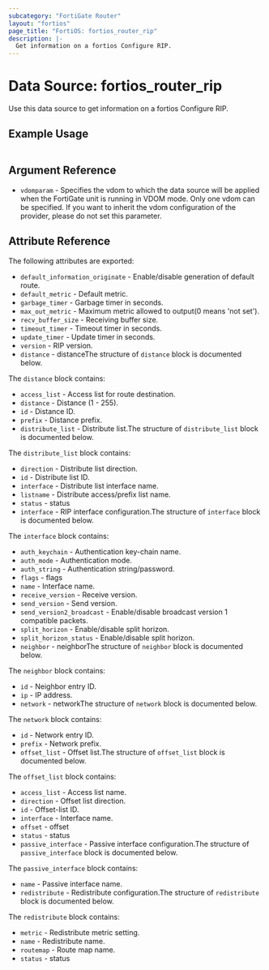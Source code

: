 ```yaml
---
subcategory: "FortiGate Router"
layout: "fortios"
page_title: "FortiOS: fortios_router_rip"
description: |-
  Get information on a fortios Configure RIP.
---
```


# Data Source: fortios_router_rip
Use this data source to get information on a fortios Configure RIP.


## Example Usage

```hcl

```

## Argument Reference

* `vdomparam` - Specifies the vdom to which the data source will be applied when the FortiGate unit is running in VDOM mode. Only one vdom can be specified. If you want to inherit the vdom configuration of the provider, please do not set this parameter.

## Attribute Reference

The following attributes are exported:

* `default_information_originate` - Enable/disable generation of default route.
* `default_metric` - Default metric.
* `garbage_timer` - Garbage timer in seconds.
* `max_out_metric` - Maximum metric allowed to output(0 means 'not set').
* `recv_buffer_size` - Receiving buffer size.
* `timeout_timer` - Timeout timer in seconds.
* `update_timer` - Update timer in seconds.
* `version` - RIP version.
* `distance` - distanceThe structure of `distance` block is documented below.

The `distance` block contains:

* `access_list` - Access list for route destination.
* `distance` - Distance (1 - 255).
* `id` - Distance ID.
* `prefix` - Distance prefix.
* `distribute_list` - Distribute list.The structure of `distribute_list` block is documented below.

The `distribute_list` block contains:

* `direction` - Distribute list direction.
* `id` - Distribute list ID.
* `interface` - Distribute list interface name.
* `listname` - Distribute access/prefix list name.
* `status` - status
* `interface` - RIP interface configuration.The structure of `interface` block is documented below.

The `interface` block contains:

* `auth_keychain` - Authentication key-chain name.
* `auth_mode` - Authentication mode.
* `auth_string` - Authentication string/password.
* `flags` - flags
* `name` - Interface name.
* `receive_version` - Receive version.
* `send_version` - Send version.
* `send_version2_broadcast` - Enable/disable broadcast version 1 compatible packets.
* `split_horizon` - Enable/disable split horizon.
* `split_horizon_status` - Enable/disable split horizon.
* `neighbor` - neighborThe structure of `neighbor` block is documented below.

The `neighbor` block contains:

* `id` - Neighbor entry ID.
* `ip` - IP address.
* `network` - networkThe structure of `network` block is documented below.

The `network` block contains:

* `id` - Network entry ID.
* `prefix` - Network prefix.
* `offset_list` - Offset list.The structure of `offset_list` block is documented below.

The `offset_list` block contains:

* `access_list` - Access list name.
* `direction` - Offset list direction.
* `id` - Offset-list ID.
* `interface` - Interface name.
* `offset` - offset
* `status` - status
* `passive_interface` - Passive interface configuration.The structure of `passive_interface` block is documented below.

The `passive_interface` block contains:

* `name` - Passive interface name.
* `redistribute` - Redistribute configuration.The structure of `redistribute` block is documented below.

The `redistribute` block contains:

* `metric` - Redistribute metric setting.
* `name` - Redistribute name.
* `routemap` - Route map name.
* `status` - status
